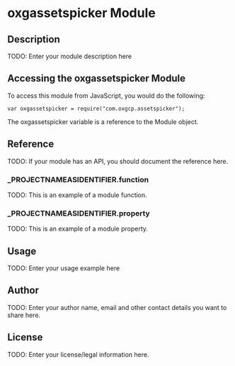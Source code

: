 # oxgassetspicker Module

## Description

TODO: Enter your module description here

## Accessing the oxgassetspicker Module

To access this module from JavaScript, you would do the following:

	var oxgassetspicker = require("com.oxgcp.assetspicker");

The oxgassetspicker variable is a reference to the Module object.	

## Reference

TODO: If your module has an API, you should document
the reference here.

### ___PROJECTNAMEASIDENTIFIER__.function

TODO: This is an example of a module function.

### ___PROJECTNAMEASIDENTIFIER__.property

TODO: This is an example of a module property.

## Usage

TODO: Enter your usage example here

## Author

TODO: Enter your author name, email and other contact
details you want to share here. 

## License

TODO: Enter your license/legal information here.
